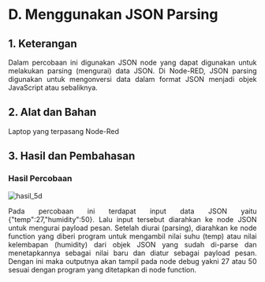 # D. Menggunakan JSON Parsing

## 1. Keterangan

<p align="justify">Dalam percobaan ini digunakan JSON node yang dapat digunakan untuk melakukan parsing (mengurai) data JSON. Di Node-RED, JSON parsing digunakan untuk mengonversi data dalam format JSON menjadi objek JavaScript atau sebaliknya.

## 2. Alat dan Bahan

Laptop yang terpasang Node-Red
   
## 3. Hasil dan Pembahasan

### Hasil Percobaan

![hasil_5d](https://github.com/milham08330/Embedded-System/assets/42812745/50e84851-c020-4832-b6f8-e441faf5e32a)

<p align="justify">Pada percobaan ini terdapat input data JSON yaitu {"temp":27,"humidity":50}. Lalu input tersebut diarahkan ke node JSON untuk mengurai payload pesan. Setelah diurai (parsing), diarahkan ke node function yang diberi program untuk mengambil nilai suhu (temp) atau nilai kelembapan (humidity) dari objek JSON yang sudah di-parse dan menetapkannya sebagai nilai baru dan diatur sebagai payload pesan. Dengan ini maka outputnya akan tampil pada node debug yakni 27 atau 50 sesuai dengan program yang ditetapkan di node function.
